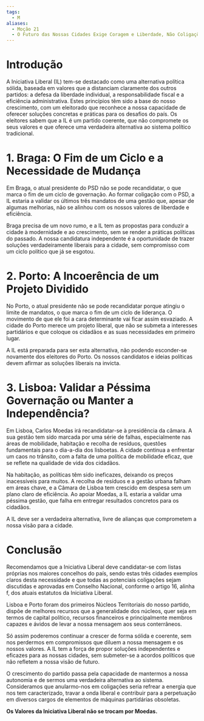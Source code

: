 ```yaml
---
tags:
  - M
aliases:
  - Moção 21
  - O Futuro das Nossas Cidades Exige Coragem e Liberdade, Não Coligações
---
```

# Introdução

A Iniciativa Liberal (IL) tem-se destacado como uma alternativa política sólida, baseada em valores que a distanciam claramente dos outros partidos: a defesa da liberdade individual, a responsabilidade fiscal e a eficiência administrativa. Estes princípios têm sido a base do nosso crescimento, com um eleitorado que reconhece a nossa capacidade de oferecer soluções concretas e práticas para os desafios do país. Os eleitores sabem que a IL é um partido coerente, que não compromete os seus valores e que oferece uma verdadeira alternativa ao sistema político tradicional.

# 1. Braga: O Fim de um Ciclo e a Necessidade de Mudança

Em Braga, o atual presidente do PSD não se pode recandidatar, o que marca o fim de um ciclo de governação. Ao formar coligação com o PSD, a IL estaria a validar os últimos três mandatos de uma gestão que, apesar de algumas melhorias, não se alinhou com os nossos valores de liberdade e eficiência.

Braga precisa de um novo rumo, e a IL tem as propostas para conduzir a cidade à modernidade e ao crescimento, sem se render a práticas políticas do passado. A nossa candidatura independente é a oportunidade de trazer soluções verdadeiramente liberais para a cidade, sem compromisso com um ciclo político que já se esgotou.

# 2. Porto: A Incoerência de um Projeto Dividido

No Porto, o atual presidente não se pode recandidatar porque atingiu o limite de mandatos, o que marca o fim de um ciclo de liderança. O movimento de que ele foi a cara determinante vai ficar assim esvaziado. A cidade do Porto merece um projeto liberal, que não se submeta a interesses partidários e que coloque os cidadãos e as suas necessidades em primeiro lugar.

A IL está preparada para ser esta alternativa, não podendo esconder-se novamente dos eleitores do Porto. Os nossos candidatos e ideias políticas devem afirmar as soluções liberais na invicta.

# 3. Lisboa: Validar a Péssima Governação ou Manter a Independência?

Em Lisboa, Carlos Moedas irá recandidatar-se à presidência da câmara. A sua gestão tem sido marcada por uma série de falhas, especialmente nas áreas de mobilidade, habitação e recolha de resíduos, questões fundamentais para o dia-a-dia dos lisboetas. A cidade continua a enfrentar um caos no trânsito, com a falta de uma política de mobilidade eficaz, que se reflete na qualidade de vida dos cidadãos.

Na habitação, as políticas têm sido ineficazes, deixando os preços inacessíveis para muitos. A recolha de resíduos e a gestão urbana falham em áreas chave, e a Câmara de Lisboa tem crescido em despesa sem um plano claro de eficiência. Ao apoiar Moedas, a IL estaria a validar uma péssima gestão, que falha em entregar resultados concretos para os cidadãos.

A IL deve ser a verdadeira alternativa, livre de alianças que comprometem a nossa visão para a cidade.

# Conclusão

Recomendamos que a Iniciativa Liberal deve candidatar-se com listas próprias nos maiores concelhos do país, sendo estas três cidades exemplos claros desta necessidade e que todas as potenciais coligações sejam discutidas e aprovadas em Conselho Nacional, conforme o artigo 16, alinha f, dos atuais estatutos da Iniciativa Liberal.

Lisboa e Porto foram dos primeiros Núcleos Territoriais do nosso partido, dispõe de melhores recursos que a generalidade dos núcleos, quer seja em termos de capital político, recursos financeiros e principalmente membros capazes e ávidos de levar a nossa mensagem aos seus conterrâneos.

Só assim poderemos continuar a crescer de forma sólida e coerente, sem nos perdermos em compromissos que diluem a nossa mensagem e os nossos valores. A IL tem a força de propor soluções independentes e eficazes para as nossas cidades, sem submeter-se a acordos políticos que não refletem a nossa visão de futuro.

O crescimento do partido passa pela capacidade de mantermos a nossa autonomia e de sermos uma verdadeira alternativa ao sistema. Consideramos que anularmo-nos em coligações seria refrear a energia que nos tem caracterizado, travar a onda liberal e contribuir para a perpetuação em diversos cargos de elementos de máquinas partidárias obsoletas.

**Os Valores da Iniciativa Liberal não se trocam por Moedas.**